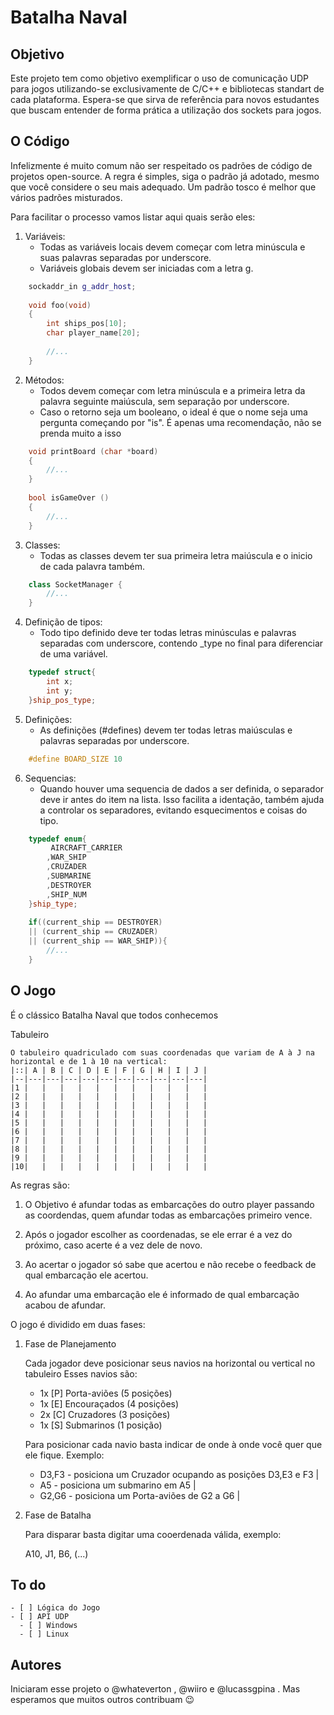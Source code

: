 Batalha Naval
=============

Objetivo
--------
Este projeto tem como objetivo exemplificar o uso de comunicação UDP para jogos utilizando-se exclusivamente de C/C++ e bibliotecas standart de cada plataforma. Espera-se que sirva de referência para novos estudantes que buscam entender de forma prática a utilização dos sockets para jogos.

O Código
--------
Infelizmente é muito comum não ser respeitado os padrões de código de projetos open-source. A regra é simples, siga o padrão
já adotado, mesmo que você considere o seu mais adequado. Um padrão tosco é melhor que vários padrões misturados.

Para facilitar o processo vamos listar aqui quais serão eles:

1. Variáveis:
	* Todas as variáveis locais devem começar com letra minúscula e suas palavras separadas por underscore.
	* Variáveis globais devem ser iniciadas com a letra g.		
```c++
	sockaddr_in g_addr_host;
    
    void foo(void)
    {
        int ships_pos[10];
		char player_name[20];
		
        //...
    }
```


2. Métodos:
	* Todos devem começar com letra minúscula e a primeira letra da palavra seguinte maiúscula, sem separação por underscore.
	* Caso o retorno seja um booleano, o ideal é que o nome seja uma pergunta começando por "is". É apenas uma recomendação, não se prenda muito a isso
```c++
	void printBoard (char *board)
    {
		//...
	}
    
    bool isGameOver ()
    {
		//...
	}
```
3. Classes:
	* Todas as classes devem ter sua primeira letra maiúscula e o inicio de cada palavra também.
	
```c++
	class SocketManager {
		//...
	}
```
4. Definição de tipos:
	* Todo tipo definido deve ter todas letras minúsculas e palavras separadas com underscore, contendo _type no final para diferenciar de uma variável.
```c++
	typedef struct{
    	int x;
        int y;
    }ship_pos_type;
```
5. Definições:
	* As definições (#defines) devem ter todas letras maiúsculas e palavras separadas por underscore.
```c++
	#define BOARD_SIZE 10
```
6. Sequencias:
	* Quando houver uma sequencia de dados a ser definida, o separador deve ir antes do item na lista. Isso facilita a identação, também ajuda a controlar os separadores, evitando esquecimentos e coisas do tipo.
```c++
    typedef enum{
    	 AIRCRAFT_CARRIER
        ,WAR_SHIP
        ,CRUZADER
        ,SUBMARINE
        ,DESTROYER
        ,SHIP_NUM
    }ship_type;
    
    if((current_ship == DESTROYER)
    || (current_ship == CRUZADER)
    || (current_ship == WAR_SHIP)){
    	//...
    }
```


O Jogo
------
É o clássico Batalha Naval que todos conhecemos 

 Tabuleiro

	O tabuleiro quadriculado com suas coordenadas que variam de A à J na horizontal e de 1 à 10 na vertical:
	|::| A | B | C | D | E | F | G | H | I | J |
	|--|---|---|---|---|---|---|---|---|---|---|
	|1 |   |   |   |   |   |   |   |   |   |   |
	|2 |   |   |   |   |   |   |   |   |   |   |
	|3 |   |   |   |   |   |   |   |   |   |   |
	|4 |   |   |   |   |   |   |   |   |   |   |
	|5 |   |   |   |   |   |   |   |   |   |   |
	|6 |   |   |   |   |   |   |   |   |   |   |
	|7 |   |   |   |   |   |   |   |   |   |   |
	|8 |   |   |   |   |   |   |   |   |   |   |
	|9 |   |   |   |   |   |   |   |   |   |   |
	|10|   |   |   |   |   |   |   |   |   |   |

As regras são:

1. O Objetivo é afundar todas as embarcações do outro player passando as coordendas, quem afundar todas as embarcações primeiro vence.

2. Após o jogador escolher as coordenadas, se ele errar é a vez do próximo, caso acerte é a vez dele de novo.

3. Ao acertar o jogador só sabe que acertou e não recebe o feedback de qual embarcação ele acertou.

4. Ao afundar uma embarcação ele é informado de qual embarcação acabou de afundar.


O jogo é dividido em duas fases:

1. Fase de Planejamento
	
    Cada jogador deve posicionar seus navios na horizontal ou vertical no tabuleiro Esses navios são:
	* 1x [P] Porta-aviões (5 posições)
	* 1x [E] Encouraçados (4 posições)
	* 2x [C] Cruzadores (3 posições)
	* 1x [S] Submarinos (1 posição)
	
	
	Para posicionar cada navio basta indicar de onde à onde você quer que ele fique. Exemplo:

	 * D3,F3 - posiciona um Cruzador ocupando as posições D3,E3 e F3 |
	 * A5 - posiciona um submarino em A5                          |
	 * G2,G6 - posiciona um Porta-aviões de G2 a G6                  |
		
2. Fase de Batalha	
	
    Para disparar basta digitar uma cooerdenada válida, exemplo:
	
	A10, J1, B6, (...)
		
To do
-------
    - [ ] Lógica do Jogo
    - [ ] API UDP
      - [ ] Windows
      - [ ] Linux
		
		
Autores
-------
Iniciaram esse projeto o @whateverton , @wiiro e @lucassgpina . Mas esperamos que muitos outros contribuam :wink:
